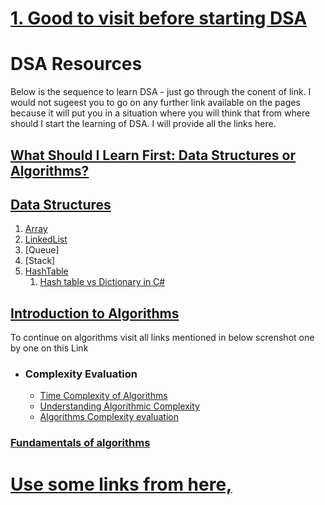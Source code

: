 # [1. Good to visit before starting DSA](https://blog.algomaster.io/p/how-i-mastered-data-structures-and-algorithms)

# DSA Resources
Below is the sequence to learn DSA - just go through the conent of link. I would not sugeest you to go on any further link available on the pages because it will put you in a situation where you will think that from where should I start the learning of DSA. I will provide all the links here.
## [What Should I Learn First: Data Structures or Algorithms?](https://www.geeksforgeeks.org/what-should-i-learn-first-data-structures-or-algorithms/)
## [Data Structures](https://www.geeksforgeeks.org/data-structures/?ref=shm)
1. [Array]()
2. [LinkedList]()
3. [Queue]
4. [Stack]
5. [HashTable]()
    1. [Hash table vs Dictionary in C#](https://learn.microsoft.com/en-us/dotnet/standard/collections/hashtable-and-dictionary-collection-types)
## [Introduction to Algorithms](https://www.geeksforgeeks.org/introduction-to-algorithms/?ref=roadmap)
To continue on algorithms visit all links mentioned in below screnshot one by one on this Link
- ### Complexity Evaluation
  - [Time Complexity of Algorithms](https://tekolio.com/time-complexity-of-algorithms-explained-with-examples/)
  - [Understanding Algorithmic Complexity](https://blog.algomaster.io/p/57bd4963-462f-4294-a972-4012691fc729)
  - [Algorithms Complexity evaluation](https://suvankar.medium.com/algorithms-complexity-evaluation-d7478bc95b92)
### [Fundamentals of algorithms](https://www.geeksforgeeks.org/fundamentals-of-algorithms/#introduction-to-algorithms)


# [Use some links from here,](https://github.com/ashishps1/awesome-leetcode-resources?tab=readme-ov-file)
